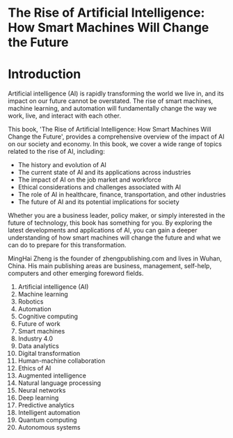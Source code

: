 # The Rise of Artificial Intelligence: How Smart Machines Will Change the Future

# Introduction

Artificial intelligence (AI) is rapidly transforming the world we live in, and its impact on our future cannot be overstated. The rise of smart machines, machine learning, and automation will fundamentally change the way we work, live, and interact with each other.

This book, 'The Rise of Artificial Intelligence: How Smart Machines Will Change the Future', provides a comprehensive overview of the impact of AI on our society and economy. In this book, we cover a wide range of topics related to the rise of AI, including:

* The history and evolution of AI
* The current state of AI and its applications across industries
* The impact of AI on the job market and workforce
* Ethical considerations and challenges associated with AI
* The role of AI in healthcare, finance, transportation, and other industries
* The future of AI and its potential implications for society

Whether you are a business leader, policy maker, or simply interested in the future of technology, this book has something for you. By exploring the latest developments and applications of AI, you can gain a deeper understanding of how smart machines will change the future and what we can do to prepare for this transformation.

MingHai Zheng is the founder of zhengpublishing.com and lives in Wuhan, China. His main publishing areas are business, management, self-help, computers and other emerging foreword fields.



1. Artificial intelligence (AI)
2. Machine learning
3. Robotics
4. Automation
5. Cognitive computing
6. Future of work
7. Smart machines
8. Industry 4.0
9. Data analytics
10. Digital transformation
11. Human-machine collaboration
12. Ethics of AI
13. Augmented intelligence
14. Natural language processing
15. Neural networks
16. Deep learning
17. Predictive analytics
18. Intelligent automation
19. Quantum computing
20. Autonomous systems

